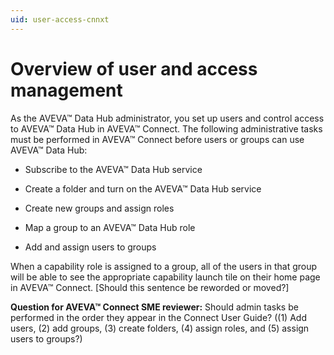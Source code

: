```yaml
---
uid: user-access-cnnxt
---
```


# Overview of user and access management

As the AVEVA™ Data Hub administrator, you set up users and control access to AVEVA™ Data Hub in AVEVA™ Connect. The following administrative tasks must be performed in AVEVA™ Connect before users or groups can use AVEVA™ Data Hub:

- Subscribe to the AVEVA™ Data Hub service
 
- Create a folder and turn on the AVEVA™ Data Hub service

- Create new groups and assign roles

- Map a group to an AVEVA™ Data Hub role

- Add and assign users to groups

When a capability role is assigned to a group, all of the users in that group will be able to see the appropriate capability launch tile on their home page in AVEVA™ Connect. [Should this sentence be reworded or moved?]

**Question for AVEVA™ Connect SME reviewer:** Should admin tasks be performed in the order they appear in the Connect User Guide? ((1) Add users, (2) add groups, (3) create folders, (4) assign roles, and (5) assign users to groups?)
